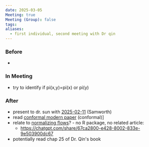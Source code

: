 ```yaml
---
date: 2025-03-05
Meeting: true
Meeting (Group): false
tags: 
aliases:
  - first individual, second meeting with Dr qin
---
```


### Before
- 

### In Meeting
- try to identify if pi(x,y)=pi(x) or pi(y)

### After
- present to dr. sun with [2025-02-11](2025-02-11.md) (Samworth)
- read [conformal modern paper](https://arxiv.org/abs/2502.16513) (conformal)]
- relate to [normalizing flows](https://gmuedu-my.sharepoint.com/:p:/r/personal/jsun21_gmu_edu/_layouts/15/Doc.aspx?sourcedoc=%7B4311C94E-EF1D-4403-8BA4-DFE07D1A8F3D%7D&file=UDLChap16.pptx&action=edit&mobileredirect=true)? - no R package, no related article:
	- https://chatgpt.com/share/67ca2800-e428-8002-833e-9e503900dc67
- potentially read chap 25 of Dr. Qin's book